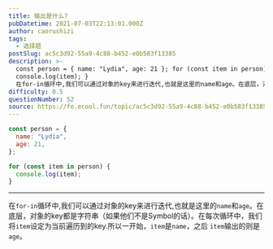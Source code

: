 ```yaml
---
title: 输出是什么?
pubDatetime: 2021-07-03T22:13:01.000Z
author: caorushizi
tags:
  - 选择题
postSlug: ac5c3d92-55a9-4c88-b452-e0b583f13385
description: >-
  const person = { name: "Lydia", age: 21 }; for (const item in person) {
  console.log(item); }
  在for-in循环中,我们可以通过对象的key来进行迭代,也就是这里的name和age。在底层，对象的key都是字符串（如果他们不是Symbol的话）。在每次循环中，我们将item设定为当前遍历到的key.所以一开
difficulty: 0.5
questionNumber: 52
source: https://fe.ecool.fun/topic/ac5c3d92-55a9-4c88-b452-e0b583f13385
---
```


```javascript
const person = {
  name: "Lydia",
  age: 21,
};

for (const item in person) {
  console.log(item);
}
```

---

在`for-in`循环中,我们可以通过对象的key来进行迭代,也就是这里的`name`和`age`。在底层，对象的key都是字符串（如果他们不是Symbol的话）。在每次循环中，我们将`item`设定为当前遍历到的key.所以一开始，`item`是`name`，之后 `item`输出的则是`age`。
